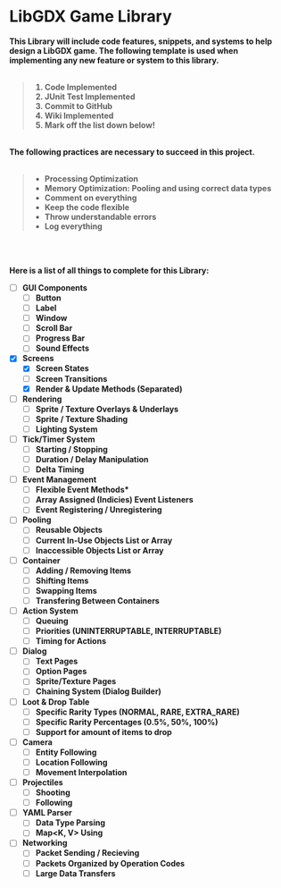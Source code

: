 # LibGDX Game Library
<p>
<b>This Library will include code features, snippets, and systems to help design a LibGDX game. 
The following template is used when implementing any new feature or system to this library.<b>
<br><br>
<blockquote>
<ol type="1">
  <li> Code Implemented</li>
  <li> JUnit Test Implemented</li>
  <li> Commit to GitHub</li>
  <li> Wiki Implemented</li>
  <li> Mark off the list down below!</li>
</ol>  
</blockquote>
<br>
The following practices are necessary to succeed in this project.<b>
<br><br>
<blockquote>
<ul>
  <li> Processing Optimization</li>
  <li> Memory Optimization: Pooling and using correct data types</li>
  <li> Comment on everything</li>
  <li> Keep the code flexible</li>
  <li> Throw understandable errors</li>
  <li> Log everything</li>
</ul>  
</blockquote>


<br><br>
</p>

Here is a list of all things to complete for this Library:
- [ ] GUI Components
  - [ ] Button
  - [ ] Label
  - [ ] Window
  - [ ] Scroll Bar
  - [ ] Progress Bar
  - [ ] Sound Effects
  
- [x] Screens
  - [x] Screen States
  - [ ] Screen Transitions
  - [x] Render & Update Methods (Separated)
  
- [ ] Rendering
  - [ ] Sprite / Texture Overlays & Underlays
  - [ ] Sprite / Texture Shading
  - [ ] Lighting System
  
- [ ] Tick/Timer System
  - [ ] Starting / Stopping
  - [ ] Duration / Delay Manipulation
  - [ ] Delta Timing
  
- [ ] Event Management
  - [ ] Flexible Event Methods*
  - [ ] Array Assigned (Indicies) Event Listeners
  - [ ] Event Registering / Unregistering 
  
- [ ] Pooling
  - [ ] Reusable Objects
  - [ ] Current In-Use Objects List or Array
  - [ ] Inaccessible Objects List or Array

- [ ] Container
  - [ ] Adding / Removing Items
  - [ ] Shifting Items
  - [ ] Swapping Items
  - [ ] Transfering Between Containers
  
- [ ] Action System
  - [ ] Queuing
  - [ ] Priorities (UNINTERRUPTABLE, INTERRUPTABLE)
  - [ ] Timing for Actions
  
- [ ] Dialog
  - [ ] Text Pages
  - [ ] Option Pages
  - [ ] Sprite/Texture Pages
  - [ ] Chaining System (Dialog Builder)

- [ ] Loot & Drop Table
  - [ ] Specific Rarity Types (NORMAL, RARE, EXTRA_RARE)
  - [ ] Specific Rarity Percentages (0.5%, 50%, 100%)
  - [ ] Support for amount of items to drop
  
- [ ] Camera
  - [ ] Entity Following
  - [ ] Location Following
  - [ ] Movement Interpolation
  
- [ ] Projectiles
  - [ ] Shooting
  - [ ] Following  
  
- [ ] YAML Parser
  - [ ] Data Type Parsing
  - [ ] Map<K, V> Using
  
- [ ] Networking
  - [ ] Packet Sending / Recieving
  - [ ] Packets Organized by Operation Codes
  - [ ] Large Data Transfers